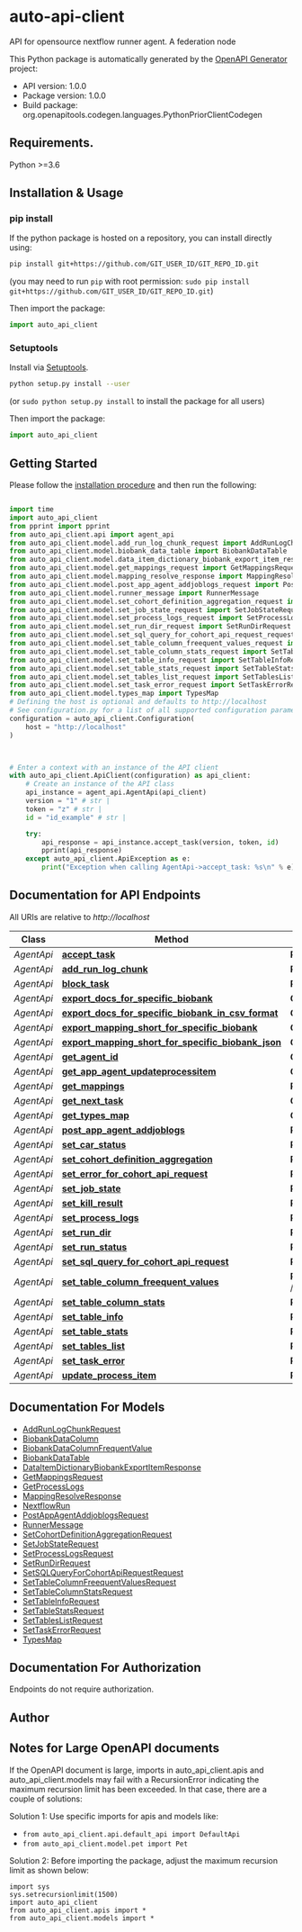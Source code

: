 # auto-api-client
API for opensource nextflow runner agent. A federation node

This Python package is automatically generated by the [OpenAPI Generator](https://openapi-generator.tech) project:

- API version: 1.0.0
- Package version: 1.0.0
- Build package: org.openapitools.codegen.languages.PythonPriorClientCodegen

## Requirements.

Python >=3.6

## Installation & Usage
### pip install

If the python package is hosted on a repository, you can install directly using:

```sh
pip install git+https://github.com/GIT_USER_ID/GIT_REPO_ID.git
```
(you may need to run `pip` with root permission: `sudo pip install git+https://github.com/GIT_USER_ID/GIT_REPO_ID.git`)

Then import the package:
```python
import auto_api_client
```

### Setuptools

Install via [Setuptools](http://pypi.python.org/pypi/setuptools).

```sh
python setup.py install --user
```
(or `sudo python setup.py install` to install the package for all users)

Then import the package:
```python
import auto_api_client
```

## Getting Started

Please follow the [installation procedure](#installation--usage) and then run the following:

```python

import time
import auto_api_client
from pprint import pprint
from auto_api_client.api import agent_api
from auto_api_client.model.add_run_log_chunk_request import AddRunLogChunkRequest
from auto_api_client.model.biobank_data_table import BiobankDataTable
from auto_api_client.model.data_item_dictionary_biobank_export_item_response import DataItemDictionaryBiobankExportItemResponse
from auto_api_client.model.get_mappings_request import GetMappingsRequest
from auto_api_client.model.mapping_resolve_response import MappingResolveResponse
from auto_api_client.model.post_app_agent_addjoblogs_request import PostAppAgentAddjoblogsRequest
from auto_api_client.model.runner_message import RunnerMessage
from auto_api_client.model.set_cohort_definition_aggregation_request import SetCohortDefinitionAggregationRequest
from auto_api_client.model.set_job_state_request import SetJobStateRequest
from auto_api_client.model.set_process_logs_request import SetProcessLogsRequest
from auto_api_client.model.set_run_dir_request import SetRunDirRequest
from auto_api_client.model.set_sql_query_for_cohort_api_request_request import SetSQLQueryForCohortApiRequestRequest
from auto_api_client.model.set_table_column_freequent_values_request import SetTableColumnFreequentValuesRequest
from auto_api_client.model.set_table_column_stats_request import SetTableColumnStatsRequest
from auto_api_client.model.set_table_info_request import SetTableInfoRequest
from auto_api_client.model.set_table_stats_request import SetTableStatsRequest
from auto_api_client.model.set_tables_list_request import SetTablesListRequest
from auto_api_client.model.set_task_error_request import SetTaskErrorRequest
from auto_api_client.model.types_map import TypesMap
# Defining the host is optional and defaults to http://localhost
# See configuration.py for a list of all supported configuration parameters.
configuration = auto_api_client.Configuration(
    host = "http://localhost"
)



# Enter a context with an instance of the API client
with auto_api_client.ApiClient(configuration) as api_client:
    # Create an instance of the API class
    api_instance = agent_api.AgentApi(api_client)
    version = "1" # str | 
    token = "z" # str | 
    id = "id_example" # str | 

    try:
        api_response = api_instance.accept_task(version, token, id)
        pprint(api_response)
    except auto_api_client.ApiException as e:
        print("Exception when calling AgentApi->accept_task: %s\n" % e)
```

## Documentation for API Endpoints

All URIs are relative to *http://localhost*

Class | Method | HTTP request | Description
------------ | ------------- | ------------- | -------------
*AgentApi* | [**accept_task**](docs/AgentApi.md#accept_task) | **POST** /api/agent/v{version}/{token}/task/{id} | 
*AgentApi* | [**add_run_log_chunk**](docs/AgentApi.md#add_run_log_chunk) | **POST** /api/agent/v{version}/{token}/run/{id}/log-chunk | 
*AgentApi* | [**block_task**](docs/AgentApi.md#block_task) | **POST** /api/agent/v{version}/{token}/task/{id}/block | 
*AgentApi* | [**export_docs_for_specific_biobank**](docs/AgentApi.md#export_docs_for_specific_biobank) | **GET** /api/agent/v{version}/{token}/export-mapping/docs | 
*AgentApi* | [**export_docs_for_specific_biobank_in_csv_format**](docs/AgentApi.md#export_docs_for_specific_biobank_in_csv_format) | **GET** /api/agent/v{version}/{token}/export-mapping/docs/csv | 
*AgentApi* | [**export_mapping_short_for_specific_biobank**](docs/AgentApi.md#export_mapping_short_for_specific_biobank) | **GET** /api/agent/v{version}/{token}/export-mapping | 
*AgentApi* | [**export_mapping_short_for_specific_biobank_json**](docs/AgentApi.md#export_mapping_short_for_specific_biobank_json) | **GET** /api/agent/v{version}/{token}/export-mapping/json | 
*AgentApi* | [**get_agent_id**](docs/AgentApi.md#get_agent_id) | **GET** /api/agent/v{version}/{token}/agent-id | 
*AgentApi* | [**get_app_agent_updateprocessitem**](docs/AgentApi.md#get_app_agent_updateprocessitem) | **GET** /api/agent/v{version}/{token}/run/{id}/process | 
*AgentApi* | [**get_mappings**](docs/AgentApi.md#get_mappings) | **POST** /api/agent/v{version}/{token}/mapping/resolve/{key} | 
*AgentApi* | [**get_next_task**](docs/AgentApi.md#get_next_task) | **GET** /api/agent/v{version}/{token}/task | 
*AgentApi* | [**get_types_map**](docs/AgentApi.md#get_types_map) | **GET** /api/agent/v{version}/{token}/next-run/types | 
*AgentApi* | [**post_app_agent_addjoblogs**](docs/AgentApi.md#post_app_agent_addjoblogs) | **POST** /api/agent/v{version}/{token}/job/runner-message/{runId}/add-logs | 
*AgentApi* | [**set_car_status**](docs/AgentApi.md#set_car_status) | **POST** /api/agent/v{version}/{token}/car/{id}/status | 
*AgentApi* | [**set_cohort_definition_aggregation**](docs/AgentApi.md#set_cohort_definition_aggregation) | **POST** /api/agent/v{version}/{token}/cohort/aggregation/{key} | 
*AgentApi* | [**set_error_for_cohort_api_request**](docs/AgentApi.md#set_error_for_cohort_api_request) | **PUT** /api/agent/v{version}/{token}/cohort/{id}/error | 
*AgentApi* | [**set_job_state**](docs/AgentApi.md#set_job_state) | **PUT** /api/agent/v{version}/{token}/job/runner-message/{runId}/set-state | 
*AgentApi* | [**set_kill_result**](docs/AgentApi.md#set_kill_result) | **POST** /api/agent/v{version}/{token}/run/{id}/kill-result | 
*AgentApi* | [**set_process_logs**](docs/AgentApi.md#set_process_logs) | **POST** /api/agent/v{version}/{token}/process/{processId}/logs | 
*AgentApi* | [**set_run_dir**](docs/AgentApi.md#set_run_dir) | **POST** /api/agent/v{version}/{token}/run/{id}/dir | 
*AgentApi* | [**set_run_status**](docs/AgentApi.md#set_run_status) | **POST** /api/agent/v{version}/{token}/run/{id}/status | 
*AgentApi* | [**set_sql_query_for_cohort_api_request**](docs/AgentApi.md#set_sql_query_for_cohort_api_request) | **PUT** /api/agent/v{version}/{token}/cohort/{id}/sql-query | 
*AgentApi* | [**set_table_column_freequent_values**](docs/AgentApi.md#set_table_column_freequent_values) | **POST** /api/agent/v{version}/{token}/ucdm/tables/{table}/columns/{column}/values | 
*AgentApi* | [**set_table_column_stats**](docs/AgentApi.md#set_table_column_stats) | **POST** /api/agent/v{version}/{token}/ucdm/tables/{table}/columns/{column} | 
*AgentApi* | [**set_table_info**](docs/AgentApi.md#set_table_info) | **PUT** /api/agent/v{version}/{token}/ucdm/tables/{table} | 
*AgentApi* | [**set_table_stats**](docs/AgentApi.md#set_table_stats) | **POST** /api/agent/v{version}/{token}/ucdm/tables/{table}/columns | 
*AgentApi* | [**set_tables_list**](docs/AgentApi.md#set_tables_list) | **POST** /api/agent/v{version}/{token}/ucdm/tables | 
*AgentApi* | [**set_task_error**](docs/AgentApi.md#set_task_error) | **POST** /api/agent/v{version}/{token}/task/{id}/error | 
*AgentApi* | [**update_process_item**](docs/AgentApi.md#update_process_item) | **POST** /api/agent/v{version}/{token}/run/{id}/process | 


## Documentation For Models

 - [AddRunLogChunkRequest](docs/AddRunLogChunkRequest.md)
 - [BiobankDataColumn](docs/BiobankDataColumn.md)
 - [BiobankDataColumnFrequentValue](docs/BiobankDataColumnFrequentValue.md)
 - [BiobankDataTable](docs/BiobankDataTable.md)
 - [DataItemDictionaryBiobankExportItemResponse](docs/DataItemDictionaryBiobankExportItemResponse.md)
 - [GetMappingsRequest](docs/GetMappingsRequest.md)
 - [GetProcessLogs](docs/GetProcessLogs.md)
 - [MappingResolveResponse](docs/MappingResolveResponse.md)
 - [NextflowRun](docs/NextflowRun.md)
 - [PostAppAgentAddjoblogsRequest](docs/PostAppAgentAddjoblogsRequest.md)
 - [RunnerMessage](docs/RunnerMessage.md)
 - [SetCohortDefinitionAggregationRequest](docs/SetCohortDefinitionAggregationRequest.md)
 - [SetJobStateRequest](docs/SetJobStateRequest.md)
 - [SetProcessLogsRequest](docs/SetProcessLogsRequest.md)
 - [SetRunDirRequest](docs/SetRunDirRequest.md)
 - [SetSQLQueryForCohortApiRequestRequest](docs/SetSQLQueryForCohortApiRequestRequest.md)
 - [SetTableColumnFreequentValuesRequest](docs/SetTableColumnFreequentValuesRequest.md)
 - [SetTableColumnStatsRequest](docs/SetTableColumnStatsRequest.md)
 - [SetTableInfoRequest](docs/SetTableInfoRequest.md)
 - [SetTableStatsRequest](docs/SetTableStatsRequest.md)
 - [SetTablesListRequest](docs/SetTablesListRequest.md)
 - [SetTaskErrorRequest](docs/SetTaskErrorRequest.md)
 - [TypesMap](docs/TypesMap.md)


<a id="documentation-for-authorization"></a>
## Documentation For Authorization

Endpoints do not require authorization.


## Author




## Notes for Large OpenAPI documents
If the OpenAPI document is large, imports in auto_api_client.apis and auto_api_client.models may fail with a
RecursionError indicating the maximum recursion limit has been exceeded. In that case, there are a couple of solutions:

Solution 1:
Use specific imports for apis and models like:
- `from auto_api_client.api.default_api import DefaultApi`
- `from auto_api_client.model.pet import Pet`

Solution 2:
Before importing the package, adjust the maximum recursion limit as shown below:
```
import sys
sys.setrecursionlimit(1500)
import auto_api_client
from auto_api_client.apis import *
from auto_api_client.models import *
```

